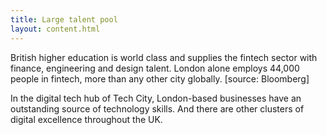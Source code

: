 ```yaml
---
title: Large talent pool
layout: content.html
---
```


British higher education is world class and supplies the fintech sector with finance, engineering and design talent. London alone employs 44,000 people in fintech, more than any other city globally. [source: Bloomberg]
 
In the digital tech hub of Tech City, London-based businesses have an outstanding source of technology skills. And there are other clusters of digital excellence throughout the UK.